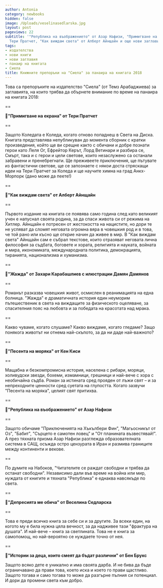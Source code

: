 ```yaml
---
author: Antonia
category: newbooks
hidden: false
image: /Uploads/veselinasedlarska.jpg
layout: post
pageviews: 22
subtitle: '"Република на въображението" от Азар Нафизи, "Примигване на екрана" от
  Тери Пратчет, "Как виждам света" от Алберт Айнщайн и още нови заглавия'
tags:
- издателства
- нови книги
- нови заглавия
- панаир на книгата
- Сиела
title: Книжните препоръки на "Сиела" за панаира на книгата 2018
---
```


Това са препоръките на издателство "Сиела" (от Темз Арабаджиева) за заглавията, на които трябва да обърнете внимание по време на панаира на книгата 2018:

\==

📒**"Примигване на екрана" от Тери Пратчет**

\==

Защото Коледата е Коледа, когато отново попаднеш в Света на Диска. Книгата представлява непубликуван до момента сборник с кратки произведения, който ще ви срещне както с обичани и добре познати герои като Леля Ог, Ефрейтор Керът, Лорд Ветинари и разбира се, Смърт, така и с герои и цели светове, които незаслужено са останали забравени и пренебрегнати. Ще преживеете приключения, ще пътувате из фантастични светове, ще се запознаете с някои доста стряскащи идеи на Тери Пратчет за Коледа и ще научите химна на град Анкх-Морпорк (дано може да пеете!)

\==

📒**"Как виждам света" от Алберт Айнщайн**

\==

Първото издание на книгата се появява само година след като великият учен е напуснал своята родина, за да спаси живота си от режима на Хитлер. Айнщайн е потресен от жестокостта на нацистите, но дори те не успяват да сломят неговата огромна вяра в човешкия род и в това, че той рано или късно ще открие начин да живее в мир. В "Как виждам света" Айнщайн сам е събрал текстове, които отразяват неговата лична философия за съдбата, боговете и хората, религията и науката, войната и мира, икономиката, международната политика, демокрацията, тиранията, национализма и хуманизма.

\==

📒**"Жажда" от Захари Карабашлиев с илюстрации Дамян Дамянов**

\==

Романът разказва човешкия живот, осмислен в реанимацията на една болница. "Жажда" е драматичната история един неуморим пътешественик в света на виждащите за физическото оцеляване, за спасителния пояс на любовта и за победата на красотата над мрака.

\==

Какво чуваме, когато слушаме? Какво виждаме, когато гледаме? Защо понякога животът ни отнема най-скъпото, за да ни даде най-важното?

\==

📒**"Песента на моряка" от Кен Киси**

\==

Мащабна и безкомпромисна история, населена с рибари, моряци, холивудски звезди, бохеми, измамници, грешници и най-вече с хора с необичайна съдба. Роман за истината сред прояден от лъжи свят – и за непреходните ценности сред суетата на глупостта. Когато зазвучи "Песента на моряка", целият свят притихва.

\==

📒**"Република на въображението" от Азар Нафизи**

\==

Защото обичаме "Приключенията на Хъкълбери Фин", "Магьосникът от Оз", "Бабит", "Сърцето е самотен ловец" и "От планината възвестявай!". А през тяхната призма Азар Нафизи разглежда образователната система в САЩ, осъжда остро цензурата в Иран и размива границите между континенти и векове.

\==

По думите на Набоков, "Читателите се раждат свободни и трябва да останат свободни". Независимо дали във време на война или мир, нуждата от книгите и тяхната "Република" е еднаква навсякъде по света.

\==

📒**"Депресията ме обича" от Веселина Седларска**

\==

Това е преди всичко книга за себе си и за другите. За всеки един, на когото му е била нужна цяла вечност, за да надживее тази "фрактура на душата". И най-вече – книга за светлината. Това не е книга за самопомощ, но най-вероятно се нуждаете точно от нея.

\==

📒**"Истории за деца, които смеят да бъдат различни" от Бен Брукс**

Защото всяко дете е уникално и има своята дарба. И не бива да бъде ограничавано да прави това, което иска и което го прави щастливо. Защото тогава и само тогава то може да разгърне пълния си потенциал. И дори да промени света към добро.